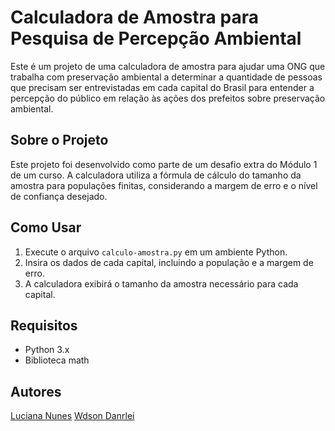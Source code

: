 # Calculadora de Amostra para Pesquisa de Percepção Ambiental

Este é um projeto de uma calculadora de amostra para ajudar uma ONG que trabalha com preservação ambiental a determinar a quantidade de pessoas que precisam ser entrevistadas em cada capital do Brasil para entender a percepção do público em relação às ações dos prefeitos sobre preservação ambiental.

## Sobre o Projeto

Este projeto foi desenvolvido como parte de um desafio extra do Módulo 1 de um curso. A calculadora utiliza a fórmula de cálculo do tamanho da amostra para populações finitas, considerando a margem de erro e o nível de confiança desejado.

## Como Usar

1. Execute o arquivo `calculo-amostra.py` em um ambiente Python.
2. Insira os dados de cada capital, incluindo a população e a margem de erro.
3. A calculadora exibirá o tamanho da amostra necessário para cada capital.

## Requisitos

- Python 3.x
- Biblioteca math

## Autores

[Luciana Nunes](https://www.linkedin.com/in/luhonunes)
[Wdson Danrlei](https://www.linkedin.com/in/wdson-amado)



